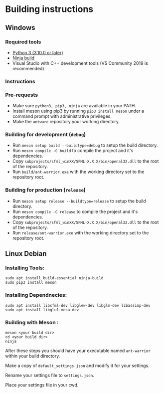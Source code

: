 
# Building instructions

## Windows

### Required tools

- [Python 3 (3.10.0 or later)](https://www.python.org/downloads/)
- [Ninja build](https://ninja-build.org/)
- Visual Studio with C++ development tools (VS Community 2019 is recommended)

### Instructions

### Pre-requests

- Make sure `python3, pip3, ninja` are available in your PATH.
- Install meson using pip3 by running `pip3 install meson` under a command prompt with administrative privileges.
- Make the `antware` repository your working directory.

### Building for development (`debug`)

- Run `meson setup build --buildtype=debug` to setup the build directory.
- Run `meson compile -C build` to compile the project and it's dependencies.
- Copy `subprojects/sfml_winXX/SFML-X.X.X/bin/openal32.dll` to the root of the repository.
- Run `build/ant-warrior.exe` with the working directory set to the repository root.

### Building for production (`release`)

- Run `meson setup release --buildtype=release` to setup the build directory.
- Run `meson compile -C release` to compile the project and it's dependencies.
- Copy `subprojects/sfml_winXX/SFML-X.X.X/bin/openal32.dll` to the root of the repository.
- Run `release/ant-warrior.exe` with the working directory set to the repository root.

## Linux Debian

### Installing Tools:

```
sudo apt install build-essential ninja-build
sudo pip3 install meson
```

### Installing Dependnecies:

```
sudo apt install libsfml-dev libglew-dev libglm-dev libassimp-dev
sudo apt install libglu1-mesa-dev
```

### Building with Meson :
```
meson <your build dir>
cd <your build dir>
ninja
```
After these steps you should have your executable named ``ant-warrior`` within your build directory.

Make a copy of ``default_settings.json`` and modify it for your settings.

Rename your settings file to ``settings.json``.

Place your settings file in your cwd.
